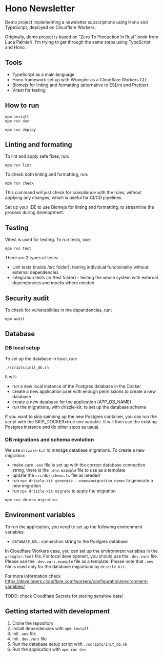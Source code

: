 # Hono Newsletter

Demo project implementing a newsletter subscriptions using Hono and TypeScript,
deployed on Cloudflare Workers.

Originally, demo project is based on "Zero To Production In Rust" book from Luca
Palmieri. I'm trying to get through the same steps using TypeScript and Hono.

## Tools
- TypeScript as a main language
- Hono framework set up with Wrangler as a Cloudflare Workers CLI
- Biomejs for linting and formatting (alternative to ESLint and Prettier)
- Vitest for testing

## How to run
```
npm install
npm run dev
```

```
npm run deploy
```

## Linting and formating

To lint and apply safe fixes, run:
```
npm run lint
```

To check both linting and formatting, run:
```
npm run check
```
This command will just check for compliance with the rules, without applying 
any changes, which is useful for CI/CD pipelines.

Set up your IDE to use Biomejs for linting and formatting, to 
streamline the process during development.

## Testing
Vitest is used for testing. To run tests, use:
```
npm run test
```

There are 2 types of tests:
- Unit tests (inside /src folder): testing individual functionality without external dependencies
- Integration tests (in /test folder) - testing the whole system with external dependencies and mocks where needed

## Security audit

To check for vulnerabilities in the dependencies, run:
```
npm audit
```

## Database
### DB local setup

To set up the database in local, run:
```
./scripts/init_db.sh
```

It will:
- run a new local instance of the Postgres database in the Docker
- create a new application user with enough permissions to create a new database
- create a new database for the application (APP_DB_NAME)
- run the migrations, with drizzle-kit, to set up the database schema

If you want to skip spinning up the new Postgres container, you can run the script 
with the SKIP_DOCKER=true env variable. It will then use the existing Postgres
instance and do other steps as usual.


### DB migrations and schema evolution
We use `drizzle-kit` to manage database migrations. To create a new migration:

- make sure `.env` file is set up with the correct database connection string, there is the `.env.example` file to use as a template
- update the `src/db/schema.ts` file as needed
- run `npx drizzle-kit generate --name=<migration_name>` to generate a new migration
- run `npx drizzle-kit migrate` to apply the migration

```
npm run db:new-migration
```

## Environment variables

To run the application, you need to set up the following environment variables:
- `DATABASE_URL`: connection string to the Postgres database

In Cloudflare Workers case, you can set up the environment variables in the 
`wrangler.toml` file. For local development, you should use the `.dev.vars` file.
Please use the `.dev.vars.example` file as a template. Please note that `.env` 
file is used only for the database migrations by `drizzle-kit`.

For more information check https://developers.cloudflare.com/workers/configuration/environment-variables/

TODO: check Cloudflare Secrets for storing sensitive data!


## Getting started with development

1. Clone the repository
2. Install dependencies with `npm install`
3. Init `.env` file
4. Init `.dev.vars` file
5. Run the database setup script with `./scripts/init_db.sh`
6. Run the application with `npm run dev`
